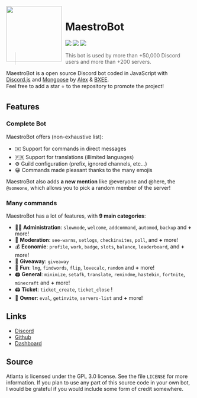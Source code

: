 <img width="150" height="150" align="left" style="float: left; margin: 0 10px 0 0;" src="https://maestro-bot.com/assets/img/logomamadou.png">  

# MaestroBot

[![](https://img.shields.io/discord/738121691775107072.svg?logo=discord&colorB=7289DA)](https://discord.com/invite/Gc7MqcZ)
[![](https://img.shields.io/badge/discord.js-v12.0.0--dev-blue.svg?logo=npm)](https://github.com/discordjs)
[![](https://img.shields.io/badge/paypal-donate-blue.svg)](https://paypal.me/maestrobot)

> This bot is used by more than +50,000 Discord users and more than +200 servers.

MaestroBot is a open source Discord bot coded in JavaScript with [Discord.js](https://discord.js.org) and [Mongoose](https://mongoosejs.com/docs/api.html) by [Alex](https://github.com/Kvaced) & [BXEE](https://github.com/ErisRoleplay).  
Feel free to add a star ⭐ to the repository to promote the project!

## Features

### Complete Bot

MaestroBot offers (non-exhaustive list):
*   ✉️ Support for commands in direct messages
*   🇫🇷 Support for translations (illimited languages)
*   ⚙️ Guild configuration (prefix, ignored channels, etc...)
*   😀 Commands made pleasant thanks to the many emojis

MaestroBot also adds **a new mention** like @everyone and @here, the `@someone`, which allows you to pick a random member of the server!

### Many commands

MaestroBot has a lot of features, with **9 main categories**:

*   👩‍💼 **Administration**: `slowmode`, `welcome`, `addcommand`, `automod`, `backup` and **+** more! 
*   🚓 **Moderation**: `see-warns`, `setlogs`, `checkinvites`, `poll`, and **+** more! 
*   💰 **Economie**: `profile`, `work`, `badge`, `slots`, `balance`, `leaderboard`, and **+** more! 
*   🎉 **Giveaway**: `giveaway`
*   👻 **Fun**: `lmg`, `findwords`, `flip`, `lovecalc`, `random` and **+** more! 
*   🖨️ **General**: `minimize`, `setafk`, `translate`, `remindme`, `hastebin`, `fortnite`, `minecraft` and **+** more! 
*   🖨️ **Ticket**: `ticket_create`, `ticket_close` ! 
*   👑 **Owner**: `eval`, `getinvite`, `servers-list` and **+** more!

## Links

*   [Discord](https://discord.com/invite/Gc7MqcZ)
*   [Github](https://github.com/Kvaced/MaestroBot)
*   [Dashboard](https://dashboard.maestro-bot.com)

## Source

Atlanta is licensed under the GPL 3.0 license. See the file `LICENSE` for more information. If you plan to use any part of this source code in your own bot, I would be grateful if you would include some form of credit somewhere.
